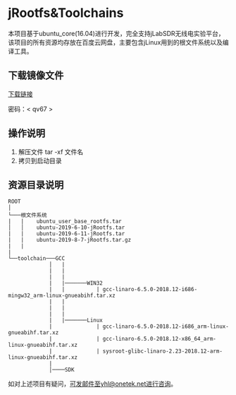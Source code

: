 # jRootfs&Toolchains
本项目基于ubuntu_core(16.04)进行开发，完全支持jLabSDR无线电实验平台，该项目的所有资源均存放在百度云网盘，主要包含jLinux用到的根文件系统以及编译工具。<br>

## 下载镜像文件
 [下载链接](https://pan.baidu.com/s/1xDd23e0vy_9NyTiGJP1yRQ)<br>

 密码：< qv67 >
## 操作说明
1. 解压文件 tar -xf 文件名<br>
2. 拷贝到启动目录

## 资源目录说明  

```
ROOT
│
└───根文件系统
|   |    ubuntu_user_base_rootfs.tar
│   │    ubuntu-2019-6-10-jRootfs.tar
|   |    ubuntu-2019-6-11-jRootfs.tar
|   |    ubuntu-2019-8-7-jRootfs.tar.gz
|   |
|
└──toolchain───GCC
             │   |   
             |   |
             |   |
             |   |───────WIN32
             |   |          | gcc-linaro-6.5.0-2018.12-i686-mingw32_arm-linux-gnueabihf.tar.xz
             |   |
             |   |   
             |   |
             |   |───────Linux
             |              | gcc-linaro-6.5.0-2018.12-i686_arm-linux-gnueabihf.tar.xz
             |              | gcc-linaro-6.5.0-2018.12-x86_64_arm-linux-gnueabihf.tar.xz
             |              | sysroot-glibc-linaro-2.23-2018.12-arm-linux-gnueabihf.tar.xz 
             |
             │────SDK  
```
如对上述项目有疑问，可发邮件至yhl@onetek.net进行咨询。
